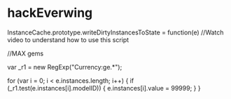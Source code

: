 # hackEverwing

InstanceCache.prototype.writeDirtyInstancesToState = function(e) //Watch video to understand how to use this script

//MAX gems
 
var _r1 = new RegExp("Currency:ge.*");
 
for (var i = 0; i < e.instances.length; i++) {
    if (_r1.test(e.instances[i].modelID)) {
        e.instances[i].value = 99999;
    }
}
